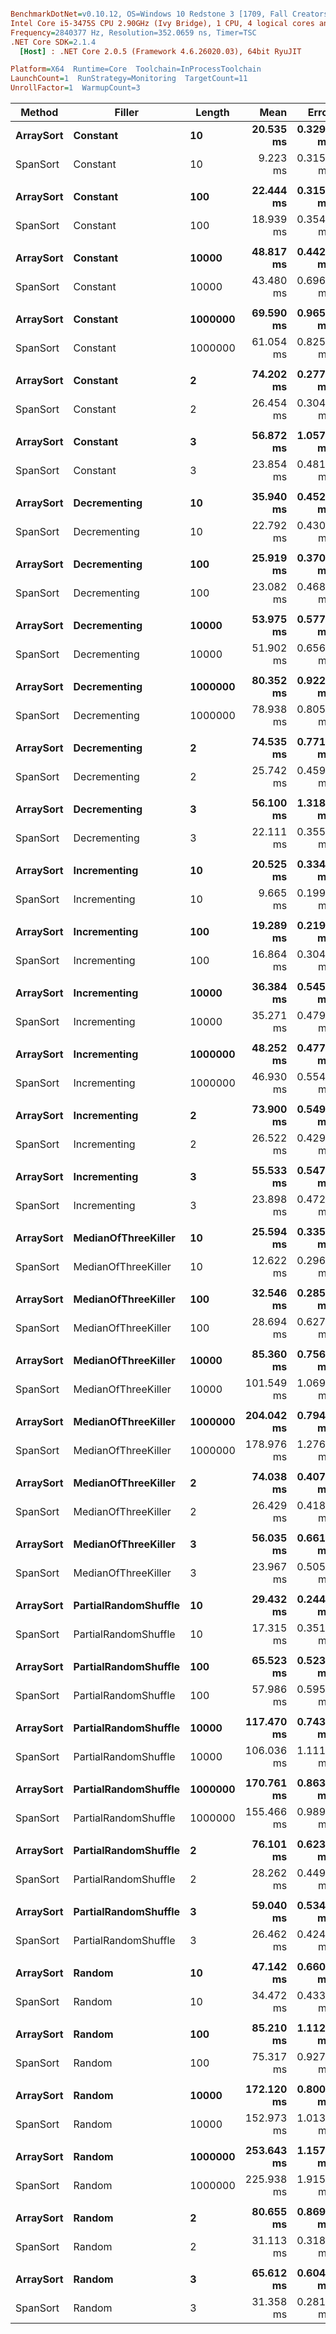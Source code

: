 ``` ini

BenchmarkDotNet=v0.10.12, OS=Windows 10 Redstone 3 [1709, Fall Creators Update] (10.0.16299.192)
Intel Core i5-3475S CPU 2.90GHz (Ivy Bridge), 1 CPU, 4 logical cores and 4 physical cores
Frequency=2840377 Hz, Resolution=352.0659 ns, Timer=TSC
.NET Core SDK=2.1.4
  [Host] : .NET Core 2.0.5 (Framework 4.6.26020.03), 64bit RyuJIT

Platform=X64  Runtime=Core  Toolchain=InProcessToolchain  
LaunchCount=1  RunStrategy=Monitoring  TargetCount=11  
UnrollFactor=1  WarmupCount=3  

```
|    Method |               Filler |  Length |       Mean |     Error |    StdDev | Scaled | ScaledSD |
|---------- |--------------------- |-------- |-----------:|----------:|----------:|-------:|---------:|
| **ArraySort** |             **Constant** |      **10** |  **20.535 ms** | **0.3295 ms** | **0.2382 ms** |   **1.00** |     **0.00** |
|  SpanSort |             Constant |      10 |   9.223 ms | 0.3159 ms | 0.2284 ms |   0.45 |     0.01 |
|           |                      |         |            |           |           |        |          |
| **ArraySort** |             **Constant** |     **100** |  **22.444 ms** | **0.3159 ms** | **0.2284 ms** |   **1.00** |     **0.00** |
|  SpanSort |             Constant |     100 |  18.939 ms | 0.3548 ms | 0.2566 ms |   0.84 |     0.01 |
|           |                      |         |            |           |           |        |          |
| **ArraySort** |             **Constant** |   **10000** |  **48.817 ms** | **0.4425 ms** | **0.3200 ms** |   **1.00** |     **0.00** |
|  SpanSort |             Constant |   10000 |  43.480 ms | 0.6967 ms | 0.5038 ms |   0.89 |     0.01 |
|           |                      |         |            |           |           |        |          |
| **ArraySort** |             **Constant** | **1000000** |  **69.590 ms** | **0.9659 ms** | **0.6984 ms** |   **1.00** |     **0.00** |
|  SpanSort |             Constant | 1000000 |  61.054 ms | 0.8256 ms | 0.5970 ms |   0.88 |     0.01 |
|           |                      |         |            |           |           |        |          |
| **ArraySort** |             **Constant** |       **2** |  **74.202 ms** | **0.2770 ms** | **0.2003 ms** |   **1.00** |     **0.00** |
|  SpanSort |             Constant |       2 |  26.454 ms | 0.3045 ms | 0.2201 ms |   0.36 |     0.00 |
|           |                      |         |            |           |           |        |          |
| **ArraySort** |             **Constant** |       **3** |  **56.872 ms** | **1.0572 ms** | **0.7644 ms** |   **1.00** |     **0.00** |
|  SpanSort |             Constant |       3 |  23.854 ms | 0.4819 ms | 0.3484 ms |   0.42 |     0.01 |
|           |                      |         |            |           |           |        |          |
| **ArraySort** |         **Decrementing** |      **10** |  **35.940 ms** | **0.4526 ms** | **0.3272 ms** |   **1.00** |     **0.00** |
|  SpanSort |         Decrementing |      10 |  22.792 ms | 0.4302 ms | 0.3111 ms |   0.63 |     0.01 |
|           |                      |         |            |           |           |        |          |
| **ArraySort** |         **Decrementing** |     **100** |  **25.919 ms** | **0.3706 ms** | **0.2679 ms** |   **1.00** |     **0.00** |
|  SpanSort |         Decrementing |     100 |  23.082 ms | 0.4680 ms | 0.3384 ms |   0.89 |     0.02 |
|           |                      |         |            |           |           |        |          |
| **ArraySort** |         **Decrementing** |   **10000** |  **53.975 ms** | **0.5773 ms** | **0.4174 ms** |   **1.00** |     **0.00** |
|  SpanSort |         Decrementing |   10000 |  51.902 ms | 0.6567 ms | 0.4748 ms |   0.96 |     0.01 |
|           |                      |         |            |           |           |        |          |
| **ArraySort** |         **Decrementing** | **1000000** |  **80.352 ms** | **0.9225 ms** | **0.6670 ms** |   **1.00** |     **0.00** |
|  SpanSort |         Decrementing | 1000000 |  78.938 ms | 0.8058 ms | 0.5827 ms |   0.98 |     0.01 |
|           |                      |         |            |           |           |        |          |
| **ArraySort** |         **Decrementing** |       **2** |  **74.535 ms** | **0.7717 ms** | **0.5580 ms** |   **1.00** |     **0.00** |
|  SpanSort |         Decrementing |       2 |  25.742 ms | 0.4591 ms | 0.3319 ms |   0.35 |     0.00 |
|           |                      |         |            |           |           |        |          |
| **ArraySort** |         **Decrementing** |       **3** |  **56.100 ms** | **1.3186 ms** | **0.9534 ms** |   **1.00** |     **0.00** |
|  SpanSort |         Decrementing |       3 |  22.111 ms | 0.3552 ms | 0.2569 ms |   0.39 |     0.01 |
|           |                      |         |            |           |           |        |          |
| **ArraySort** |         **Incrementing** |      **10** |  **20.525 ms** | **0.3347 ms** | **0.2420 ms** |   **1.00** |     **0.00** |
|  SpanSort |         Incrementing |      10 |   9.665 ms | 0.1998 ms | 0.1445 ms |   0.47 |     0.01 |
|           |                      |         |            |           |           |        |          |
| **ArraySort** |         **Incrementing** |     **100** |  **19.289 ms** | **0.2199 ms** | **0.1590 ms** |   **1.00** |     **0.00** |
|  SpanSort |         Incrementing |     100 |  16.864 ms | 0.3048 ms | 0.2204 ms |   0.87 |     0.01 |
|           |                      |         |            |           |           |        |          |
| **ArraySort** |         **Incrementing** |   **10000** |  **36.384 ms** | **0.5459 ms** | **0.3947 ms** |   **1.00** |     **0.00** |
|  SpanSort |         Incrementing |   10000 |  35.271 ms | 0.4795 ms | 0.3467 ms |   0.97 |     0.01 |
|           |                      |         |            |           |           |        |          |
| **ArraySort** |         **Incrementing** | **1000000** |  **48.252 ms** | **0.4778 ms** | **0.3455 ms** |   **1.00** |     **0.00** |
|  SpanSort |         Incrementing | 1000000 |  46.930 ms | 0.5545 ms | 0.4009 ms |   0.97 |     0.01 |
|           |                      |         |            |           |           |        |          |
| **ArraySort** |         **Incrementing** |       **2** |  **73.900 ms** | **0.5491 ms** | **0.3970 ms** |   **1.00** |     **0.00** |
|  SpanSort |         Incrementing |       2 |  26.522 ms | 0.4293 ms | 0.3104 ms |   0.36 |     0.00 |
|           |                      |         |            |           |           |        |          |
| **ArraySort** |         **Incrementing** |       **3** |  **55.533 ms** | **0.5479 ms** | **0.3962 ms** |   **1.00** |     **0.00** |
|  SpanSort |         Incrementing |       3 |  23.898 ms | 0.4729 ms | 0.3419 ms |   0.43 |     0.01 |
|           |                      |         |            |           |           |        |          |
| **ArraySort** |  **MedianOfThreeKiller** |      **10** |  **25.594 ms** | **0.3353 ms** | **0.2424 ms** |   **1.00** |     **0.00** |
|  SpanSort |  MedianOfThreeKiller |      10 |  12.622 ms | 0.2969 ms | 0.2146 ms |   0.49 |     0.01 |
|           |                      |         |            |           |           |        |          |
| **ArraySort** |  **MedianOfThreeKiller** |     **100** |  **32.546 ms** | **0.2857 ms** | **0.2066 ms** |   **1.00** |     **0.00** |
|  SpanSort |  MedianOfThreeKiller |     100 |  28.694 ms | 0.6277 ms | 0.4539 ms |   0.88 |     0.01 |
|           |                      |         |            |           |           |        |          |
| **ArraySort** |  **MedianOfThreeKiller** |   **10000** |  **85.360 ms** | **0.7565 ms** | **0.5470 ms** |   **1.00** |     **0.00** |
|  SpanSort |  MedianOfThreeKiller |   10000 | 101.549 ms | 1.0696 ms | 0.7734 ms |   1.19 |     0.01 |
|           |                      |         |            |           |           |        |          |
| **ArraySort** |  **MedianOfThreeKiller** | **1000000** | **204.042 ms** | **0.7943 ms** | **0.5743 ms** |   **1.00** |     **0.00** |
|  SpanSort |  MedianOfThreeKiller | 1000000 | 178.976 ms | 1.2769 ms | 0.9233 ms |   0.88 |     0.00 |
|           |                      |         |            |           |           |        |          |
| **ArraySort** |  **MedianOfThreeKiller** |       **2** |  **74.038 ms** | **0.4071 ms** | **0.2944 ms** |   **1.00** |     **0.00** |
|  SpanSort |  MedianOfThreeKiller |       2 |  26.429 ms | 0.4182 ms | 0.3024 ms |   0.36 |     0.00 |
|           |                      |         |            |           |           |        |          |
| **ArraySort** |  **MedianOfThreeKiller** |       **3** |  **56.035 ms** | **0.6610 ms** | **0.4779 ms** |   **1.00** |     **0.00** |
|  SpanSort |  MedianOfThreeKiller |       3 |  23.967 ms | 0.5058 ms | 0.3657 ms |   0.43 |     0.01 |
|           |                      |         |            |           |           |        |          |
| **ArraySort** | **PartialRandomShuffle** |      **10** |  **29.432 ms** | **0.2446 ms** | **0.1769 ms** |   **1.00** |     **0.00** |
|  SpanSort | PartialRandomShuffle |      10 |  17.315 ms | 0.3515 ms | 0.2542 ms |   0.59 |     0.01 |
|           |                      |         |            |           |           |        |          |
| **ArraySort** | **PartialRandomShuffle** |     **100** |  **65.523 ms** | **0.5238 ms** | **0.3787 ms** |   **1.00** |     **0.00** |
|  SpanSort | PartialRandomShuffle |     100 |  57.986 ms | 0.5950 ms | 0.4302 ms |   0.88 |     0.01 |
|           |                      |         |            |           |           |        |          |
| **ArraySort** | **PartialRandomShuffle** |   **10000** | **117.470 ms** | **0.7439 ms** | **0.5379 ms** |   **1.00** |     **0.00** |
|  SpanSort | PartialRandomShuffle |   10000 | 106.036 ms | 1.1115 ms | 0.8037 ms |   0.90 |     0.01 |
|           |                      |         |            |           |           |        |          |
| **ArraySort** | **PartialRandomShuffle** | **1000000** | **170.761 ms** | **0.8636 ms** | **0.6245 ms** |   **1.00** |     **0.00** |
|  SpanSort | PartialRandomShuffle | 1000000 | 155.466 ms | 0.9899 ms | 0.7157 ms |   0.91 |     0.01 |
|           |                      |         |            |           |           |        |          |
| **ArraySort** | **PartialRandomShuffle** |       **2** |  **76.101 ms** | **0.6233 ms** | **0.4507 ms** |   **1.00** |     **0.00** |
|  SpanSort | PartialRandomShuffle |       2 |  28.262 ms | 0.4496 ms | 0.3251 ms |   0.37 |     0.00 |
|           |                      |         |            |           |           |        |          |
| **ArraySort** | **PartialRandomShuffle** |       **3** |  **59.040 ms** | **0.5348 ms** | **0.3867 ms** |   **1.00** |     **0.00** |
|  SpanSort | PartialRandomShuffle |       3 |  26.462 ms | 0.4242 ms | 0.3067 ms |   0.45 |     0.01 |
|           |                      |         |            |           |           |        |          |
| **ArraySort** |               **Random** |      **10** |  **47.142 ms** | **0.6603 ms** | **0.4774 ms** |   **1.00** |     **0.00** |
|  SpanSort |               Random |      10 |  34.472 ms | 0.4330 ms | 0.3131 ms |   0.73 |     0.01 |
|           |                      |         |            |           |           |        |          |
| **ArraySort** |               **Random** |     **100** |  **85.210 ms** | **1.1125 ms** | **0.8044 ms** |   **1.00** |     **0.00** |
|  SpanSort |               Random |     100 |  75.317 ms | 0.9278 ms | 0.6709 ms |   0.88 |     0.01 |
|           |                      |         |            |           |           |        |          |
| **ArraySort** |               **Random** |   **10000** | **172.120 ms** | **0.8003 ms** | **0.5787 ms** |   **1.00** |     **0.00** |
|  SpanSort |               Random |   10000 | 152.973 ms | 1.0139 ms | 0.7331 ms |   0.89 |     0.00 |
|           |                      |         |            |           |           |        |          |
| **ArraySort** |               **Random** | **1000000** | **253.643 ms** | **1.1572 ms** | **0.8368 ms** |   **1.00** |     **0.00** |
|  SpanSort |               Random | 1000000 | 225.938 ms | 1.9153 ms | 1.3849 ms |   0.89 |     0.01 |
|           |                      |         |            |           |           |        |          |
| **ArraySort** |               **Random** |       **2** |  **80.655 ms** | **0.8693 ms** | **0.6286 ms** |   **1.00** |     **0.00** |
|  SpanSort |               Random |       2 |  31.113 ms | 0.3189 ms | 0.2306 ms |   0.39 |     0.00 |
|           |                      |         |            |           |           |        |          |
| **ArraySort** |               **Random** |       **3** |  **65.612 ms** | **0.6048 ms** | **0.4373 ms** |   **1.00** |     **0.00** |
|  SpanSort |               Random |       3 |  31.358 ms | 0.2812 ms | 0.2033 ms |   0.48 |     0.00 |
